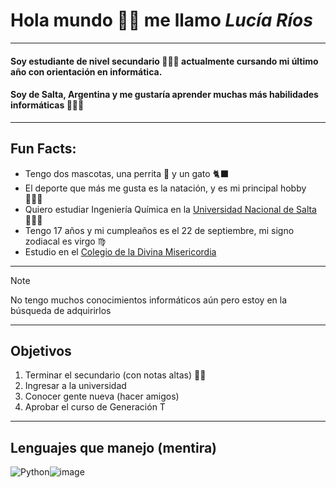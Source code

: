 # Hola mundo 🫣🫣 me llamo ***Lucía Ríos***
___
#### Soy estudiante de nivel secundario 👩🏻‍🏫 actualmente cursando mi último año con orientación en informática.
#### Soy de Salta, Argentina y me gustaría aprender muchas más habilidades informáticas 👩🏻‍💻
___
## Fun Facts:
* Tengo dos mascotas, una perrita 🐩 y un gato 🐈‍⬛  
* El deporte que más me gusta es la natación, y es mi principal hobby 🏊🏻‍♀️
* Quiero estudiar Ingeniería Química en la [Universidad Nacional de Salta](https://www.unsa.edu.ar/) 👩🏻‍🔬
* Tengo 17 años y mi cumpleaños es el 22 de septiembre, mi signo zodiacal es virgo ♍️
* Estudio en el [Colegio de la Divina Misericordia](https://pabloapereyra72.wixsite.com/cdmsalta)  
___
>[!NOTE]
>
>No tengo muchos conocimientos informáticos aún pero estoy en la búsqueda de adquirirlos
___
## Objetivos
1. Terminar el secundario (con notas altas) 🤞🏻
2. Ingresar a la universidad
3. Conocer gente nueva (hacer amigos)
4. Aprobar el curso de Generación  T
___
## Lenguajes que manejo (mentira)
![Python]()![image](https://github.com/LuciaRioss/LuciaRioss/assets/171263470/ba1c4ff1-b829-491d-aa02-5dba02d6e8d0)
